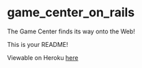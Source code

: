 game_center_on_rails
====================

The Game Center finds its way onto the Web!

This is your README!

Viewable on Heroku [here](http://blooming-headland-6032.herokuapp.com/)
